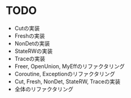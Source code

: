 TODO
====

* Cutの実装
* Freshの実装
* NonDetの実装
* StateRWの実装
* Traceの実装
* Freer, OpenUnion, MyEffのリファクタリング
* Coroutine, Exceptionのリファクタリング
* Cut, Fresh, NonDet, StateRW, Traceの実装
* 全体のリファクタリング
